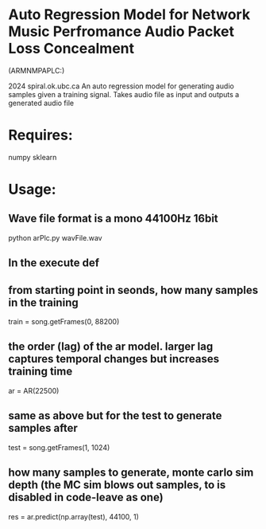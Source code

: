 # Auto Regression Model for Network Music Perfromance Audio Packet Loss Concealment
(ARMNMPAPLC:)

2024
spiral.ok.ubc.ca
An auto regression model for generating audio samples given a training signal.
Takes audio file as input and outputs a generated audio file

# Requires:
numpy
sklearn

# Usage: 
## Wave file format is a mono 44100Hz 16bit
python arPlc.py wavFile.wav


## In the execute def
## from starting point in seonds, how many samples in the training
train = song.getFrames(0, 88200)




## the order (lag) of the ar model. larger lag captures temporal changes but increases training time
ar = AR(22500)

## same as above but for the test to generate samples after
test = song.getFrames(1, 1024)

## how many samples to generate, monte carlo sim depth (the MC sim blows out samples, to is disabled in code-leave as one)
res = ar.predict(np.array(test), 44100, 1)

